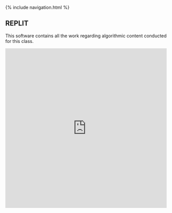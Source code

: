 {% include navigation.html %}

## REPLIT

This software contains all the work regarding algorithmic content conducted for this class. 

<iframe frameborder="0" width="100%" height="500px" src="https://replit.com/@KrishnadevLaksh/AlgorithmsCS3-1?embed=true">
